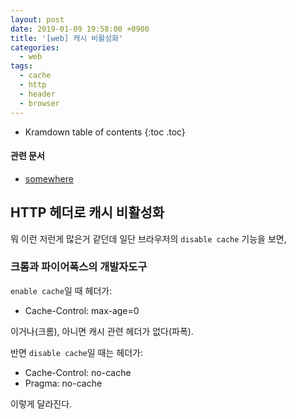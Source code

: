 ```yaml
---
layout: post
date: 2019-01-09 19:58:00 +0900
title: '[web] 캐시 비활성화'
categories:
  - web
tags:
  - cache
  - http
  - header
  - browser
---
```


* Kramdown table of contents
{:toc .toc}

#### 관련 문서

- [somewhere](somewhere)

## HTTP 헤더로 캐시 비활성화

뭐 이런 저런게 많은거 같던데 일단 브라우저의 `disable cache` 기능을 보면,

### 크롬과 파이어폭스의 개발자도구

`enable cache`일 때 헤더가:

- Cache-Control: max-age=0

이거나(크롬), 아니면 캐시 관련 헤더가 없다(파폭).

반면 `disable cache`일 때는 헤더가:

- Cache-Control: no-cache
- Pragma: no-cache

이렇게 달라진다.
